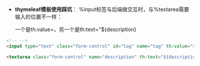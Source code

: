 * **thymeleaf模板使用踩坑**：
    %input标签与后端做交互时，与%textarea需要输入的位置不一样：
    
    一个是th:value=，另一个是th:text="${description}

```html
<!-- -->
<input type="text" class="form-control" id="tag" name="tag" th:value="${tag}" placeholder="创建或搜索添加新话题">

<textarea class="form-control" name="description" th:text="${description}" id="description" cols="30" rows="10"></textarea>
```

